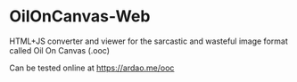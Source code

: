 # OilOnCanvas-Web
HTML+JS converter and viewer for the sarcastic and wasteful image format called Oil On Canvas (.ooc)

Can be tested online at https://ardao.me/ooc
